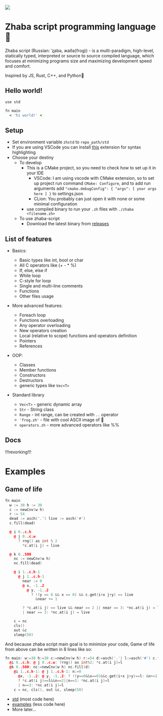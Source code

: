 ![](https://img.shields.io/github/stars/wgmlgz/zhaba-script)
# Zhaba script programming language🐸

Zhaba script (Russian: ˈʐabə, жаба(frog)) - is a multi-paradigm, high-level, statically typed, interpreted or source to source compiled language, which focuses at minimizing programs size and maximizing development speed and comfort.

Inspired by JS, Rust, C++, and Python🐍

## Hello world!

```ruby
use std

fn main
  < 'hi world!' <
```

## Setup

- Set environment variable `zhstd` to `repo_path/std`
- If you are using VSCode you can install [this](https://marketplace.visualstudio.com/items?itemName=wgmlgz.zhaba-script) extension for syntax highlighting
- Choose your destiny
  - To develop
    - This is a CMake project, so you need to check how to set up it in your IDE
      - VSCode: I am using vscode with CMake extension, so to set up project run command `CMake: Configure`, and to add run arguments add `"cmake.debugConfig": { "args": [ your args here ] }` to settings.json
      - CLion: You probably can just open it with none or some minimal configuration
    - use compiled binary to run your `.zh` files with `./zhaba <filename.zh>`
  - To use zhaba-script
    - Download the latest binary from [releases](https://github.com/Wgmlgz/zhaba-script/releases)

## List of features

- Basics:
  - Basic types like int, bool or char
  - All C operators like (+ - \* %)
  - If, else, else if
  - While loop
  - C-style for loop
  - Single and multi-line comments
  - Functions
  - Other files usage

- More advanced features:
  - Foreach loop
  - Functions overloading
  - Any operator overloading
  - New operators creation
  - Local (relative to scope) functions and operators definition
  - Pointers
  - References

- OOP:
  - Classes
  - Member functions
  - Constructors
  - Destructors
  - generic types like `Vec<T>`

- Standard library
  - `Vec<T>` - generic dynamic array
  - `Str` - String class
  - `Range` - int range, can be created with `..` operator
  - `'frog.zh'` - file with cool ASCII image of 🐸
  - `operators.zh` - more advanced operators like %%

## Docs

!!!revorking!!!
# Examples

## Game of life

```c++
fn main
  w := 30 h := 30
  c := newCnv(w h)
  r := 54
  dead := asch('.') live := asch('#')
  c.fill(dead)

  @ i 0..c.h
    @ j 0..c.w
      ? rng() as int % 2
        *c.at(i j) = live

  @ k 0..500
    nc := newCnv(w h)
    nc.fill(dead)

    @ i 1..c.h-1
      @ j 1..c.h-1
        near := 0
        @ x, -1..2
          @ y, -1..2
            ? !(y == 0 && x == 0) && c.get(i+x j+y) == live
              &near += 1

        ? *c.at(i j) == live && near == 2 || near == 3: *nc.at(i j) = live
        | near == 3: *nc.at(i j) = live

    c = nc
    cls()
    out &c
    sleep(50)
```

And because zhaba script main goal is to minimize your code, Game of life from above can be written in 8 lines like so:

```c++
fn main: w:=30 h:=30 c:=newCnv(w h) r:=54 d:=asch('.') l:=asch('#') c.fill(d)
  @i 0..c.h: @ j 0..c.w: ?rng() as int%2: *c.at(i j)=l
  @k 0..500: nc:=newCnv(w h) nc.fill(d)
    @i 1..c.h-1: @ j 1..c.h-1: n:=0
      @x, -1..2: @ y, -1..2: ? !(y==0&&x==0)&&c.get(i+x j+y)==l: &n+=1
      ? *c.at(i j)==l&&n==2||n==3: *nc.at(i j)=l
      | n==3: *nc.at(i j)=l
    c = nc, cls(), out &c, sleep(50)
```

- [std](./std) (most code here)
- [examples](./examples) (less code here)
- More later...

